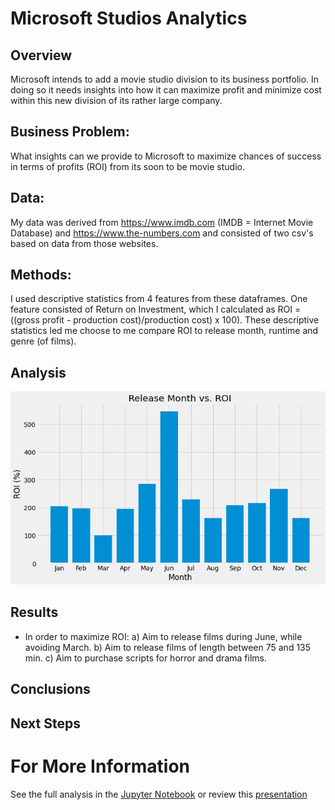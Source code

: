 # Microsoft Studios Analytics

## Overview

Microsoft intends to add a movie studio division to its business portfolio. In doing so it needs insights into how it can maximize profit and minimize cost within this new division of its rather large company.

## Business Problem:

What insights can we provide to Microsoft to maximize chances of success in terms of profits (ROI) from its soon to be movie studio.

## Data:
My data was derived from https://www.imdb.com (IMDB = Internet Movie Database) and https://www.the-numbers.com and consisted of two csv's based on data from those websites.

## Methods:
I used descriptive statistics from 4 features from these dataframes. One feature consisted of Return on Investment, which I calculated as ROI = ((gross profit - production cost)/production cost) x 100).
These descriptive statistics led me choose to me compare ROI to release month, runtime and genre (of films).

## Analysis

![image](./download.png)

## Results
- In order to maximize ROI:
a) Aim to release films during June, while avoiding March.
b) Aim to release films of length between 75 and 135 min.
c) Aim to purchase scripts for horror and drama films.

## Conclusions

## Next Steps

# For More Information

See the full analysis in the [Jupyter Notebook](./Jupyter_Notebook.ipynb) or review this [presentation](./Microsoft_Insights.pdf)



